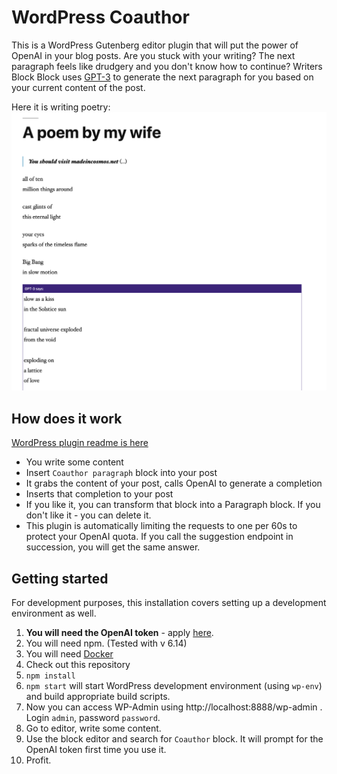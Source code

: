 # WordPress Coauthor

This is a WordPress Gutenberg editor plugin that will put the power of OpenAI in your blog posts.
Are you stuck with your writing? The next paragraph feels like drudgery and you don't know how to continue?
Writers Block Block uses [GPT-3](https://deliber.at/2020/gpt-3/) to generate the next paragraph for you based on your current content of the post.

Here it is writing poetry:
![Generated poetry](./.wordpress-org/screenshot-1.png)

## How does it work

[WordPress plugin readme is here](./readme.txt)

- You write some content
- Insert `Coauthor paragraph` block into your post
- It grabs the content of your post, calls OpenAI to generate a completion
- Inserts that completion to your post
- If you like it, you can transform that block into a Paragraph block. If you don't like it - you can delete it.
- This plugin is automatically limiting the requests to one per 60s to protect your OpenAI quota. If you call the suggestion endpoint in succession, you will get the same answer.

## Getting started

For development purposes, this installation covers setting up a development environment as well. 

1. **You will need the OpenAI token** - apply [here](https://beta.openai.com/).
2. You will need npm. (Tested with v 6.14)
3. You will need [Docker](https://www.docker.com/products/docker-desktop)
4. Check out this repository
5. `npm install`
6. `npm start` will start WordPress development environment (using `wp-env`) and build appropriate build scripts.
7. Now you can access WP-Admin using http://localhost:8888/wp-admin . Login `admin`, password `password`.
8. Go to editor, write some content.
9.  Use the block editor and search for `Coauthor` block. It will prompt for the OpenAI token first time you use it.
10. Profit.

